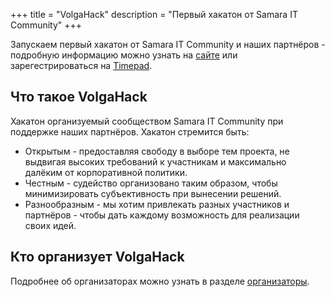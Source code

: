 +++
title = "VolgaHack"
description = "Первый хакатон от Samara IT Community"
+++

Запускаем первый хакатон от Samara IT Community и наших партнёров - 
подробную информацию можно узнать на [сайте](https://volgahack.ru) или зарегестрироваться 
на [Timepad](https://samara-it-community.timepad.ru/event/783454/).

## Что такое VolgaHack

Хакатон организуемый сообществом Samara IT Community при поддержке наших партнёров.
Хакатон стремится быть:
* Открытым - предоставляя свободу в выборе тем проекта, не выдвигая высоких требований к участникам и максимально далёким от корпоративной политики.
* Честным - судейство организовано таким образом, чтобы минимизировать субъективность при вынесении решений.
* Разнообразным - мы хотим привлекать разных участников и партнёров - чтобы дать каждому возможность для реализации своих идей. 

## Кто организует VolgaHack

Подробнее об организаторах можно узнать в разделе [организаторы](/people/orgs/#volgahack).
